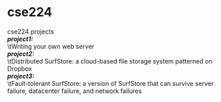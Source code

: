 # cse224
cse224 projects  
***project1:***  
\tWriting your own web server  
***project2:***  
\tDistributed SurfStore: a cloud-based file storage system patterned on Dropbox  
***project3:***  
\tFault-tolerant SurfStore: a version of SurfStore that can survive server failure, datacenter failure, and network failures
